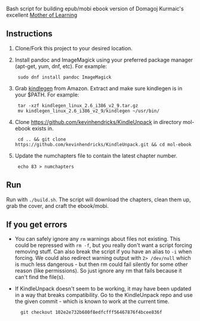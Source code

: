 Bash script for building epub/mobi ebook version of Domagoj Kurmaic's excellent [Mother of Learning](https://www.fictionpress.com/s/2961893/1/Mother-of-Learning)


## Instructions ##

1. Clone/Fork this project to your desired location.

1. Install pandoc and ImageMagick using your preferred package manager (apt-get, yum, dnf, etc).  For example:

        sudo dnf install pandoc ImageMagick

1. Grab [kindlegen](https://www.amazon.com/gp/feature.html?ie=UTF8&docId=1000765211) from Amazon.  Extract and make sure kindlegen is in your $PATH.  For example:

        tar -xzf kindlegen_linux_2.6_i386_v2_9.tar.gz
        mv kindlegen_linux_2.6_i386_v2_9/kindlegen ~/usr/bin/

1. Clone https://github.com/kevinhendricks/KindleUnpack in directory mol-ebook exists in.

        cd .. && git clone https://github.com/kevinhendricks/KindleUnpack.git && cd mol-ebook


1. Update the numchapters file to contain the latest chapter number.

        echo 83 > numchapters

## Run ##

Run with `./build.sh`.  The script will download the chapters, clean them up, grab the cover, and craft the ebook/mobi.


## If you get errors ##

* You can safely ignore any `rm` warnings about files not existing. This could be repressed with `rm -f`, but you really don't want a script forcing removing stuff.  Can also break the script if you have an alias to `-i` when forcing.  We could also redirect warning output with `2> /dev/null` which is much less dangerous - but then rm could fail silently for some other reason (like permissions).  So just ignore any rm that fails because it can't find the file(s).

* If KindleUnpack doesn't seem to be working, it may have been updated in a way that breaks compatibility.  Go to the KindleUnpack repo and use the given commit - which is known to work at the current time.


        git checkout 102e2e732b680f8edfcfff56467876f4bcee836f

